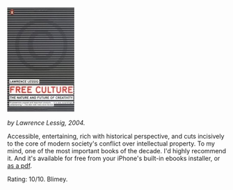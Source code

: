 <!--
.. title: Free Culture
.. slug: free-culture
.. date: 2008-02-25 14:08:18-06:00
.. tags: books
.. link: 
.. description: 
.. type: text
-->


![Free Culture](/files/2008/02/free-culture.jpg)

*by Lawrence Lessig, 2004.*

Accessible, entertaining, rich with historical perspective, and cuts
incisively to the core of modern society's conflict over intellectual
property. To my mind, one of the most important books of the decade. I'd
highly recommend it. And it's available for free from your iPhone's
built-in ebooks installer, or
[as a pdf](http://www.free-culture.cc/freecontent/).

Rating: 10/10. Blimey.